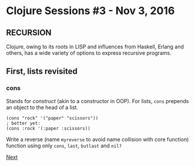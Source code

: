# Clojure Sessions #3 - Nov 3, 2016

## RECURSION

Clojure, owing to its roots in LISP and influences from Haskell, Erlang and others, has a wide variety of options to express recursive programs.

## First, lists revisited

### cons

Stands for _construct_ (akin to a constructor in OOP). For lists, `cons` prepends an object to the head of a list.

    (cons "rock" '("paper" "scissors"))
    ; better yet:
    (cons :rock '(:paper :scissors))

Write a reverse (name `myreverse` to avoid name collision with core function) function using only `cons`, `last`, `butlast` and `nil?`

[Next](session-3-1.md)

